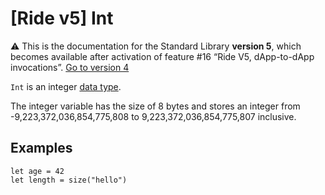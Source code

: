 # [Ride v5] Int

:warning: This is the documentation for the Standard Library **version 5**, which becomes available after activation of feature #16 “Ride V5, dApp-to-dApp invocations”. [Go to version 4](/en/ride/data-types/int)

`Int` is an integer [data type](/en/ride/v5/data-types/).

The integer variable has the size of 8 bytes and stores an integer from -9,223,372,036,854,775,808 to 9,223,372,036,854,775,807 inclusive.

## Examples

``` ride
let age = 42
let length = size("hello")
```
